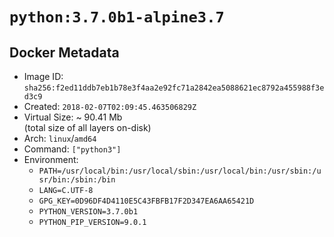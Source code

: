 # `python:3.7.0b1-alpine3.7`

## Docker Metadata

- Image ID: `sha256:f2ed11ddb7eb1b78e3f4aa2e92fc71a2842ea5088621ec8792a455988f3ed3c9`
- Created: `2018-02-07T02:09:45.463506829Z`
- Virtual Size: ~ 90.41 Mb  
  (total size of all layers on-disk)
- Arch: `linux`/`amd64`
- Command: `["python3"]`
- Environment:
  - `PATH=/usr/local/bin:/usr/local/sbin:/usr/local/bin:/usr/sbin:/usr/bin:/sbin:/bin`
  - `LANG=C.UTF-8`
  - `GPG_KEY=0D96DF4D4110E5C43FBFB17F2D347EA6AA65421D`
  - `PYTHON_VERSION=3.7.0b1`
  - `PYTHON_PIP_VERSION=9.0.1`

